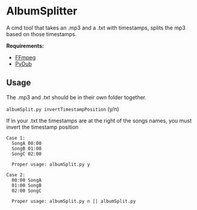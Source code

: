 # AlbumSplitter

A cmd tool that takes an .mp3 and a .txt with timestamps, splits the mp3 based on those timestamps.

**Requirements:**

- [FFmpeg](https://www.ffmpeg.org/)
- [PyDub](https://pypi.org/project/pydub/)

## Usage

The .mp3 and .txt should be in their own folder together.

```albumSplit.py invertTimestampPosition``` (y/n)

If in your .txt the timestamps are at the right of the songs names, you must invert the timestamp position

```
Case 1:
  SongA 00:00
  SongB 01:00
  SongC 02:00

  Proper usage: albumSplit.py y

Case 2:
  00:00 SongA
  01:00 SongB
  02:00 SongC
  
  Proper usage: albumSplit.py n || albumSplit.py
